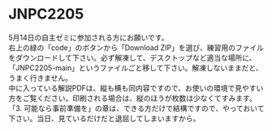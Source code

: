 # JNPC2205

5月14日の自主ゼミに参加される方にお願いです。  
右上の緑の「code」のボタンから「Download ZIP」を選び、練習用のファイルをダウンロードして下さい。必ず解凍して、デスクトップなど適当な場所に、「JNPC2205-main」というファイルごと移して下さい。解凍しないままだと、うまく行きません。  
中に入っている解説PDFは、縦も横も同内容ですので、お使いの環境で見やすい方をご覧ください。印刷される場合は、縦のほうが枚数は少なくてすみます。「3. 可能なら事前準備を」の章は、できる方だけで結構ですので、やっておいて下さい。当日、見ているだけだと退屈してしまいますから。
